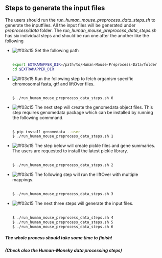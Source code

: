 ## Steps to generate the input files
The users should run the _run_human_mouse_preprocess_data_steps.sh_ to generate the inputfiles. All the input files will be generated under _preprocess/data_ folder. The _run_human_mouse_preprocess_data_steps.sh_ has six individual steps and should be run one after the another like the following 

 - ![#f03c15](https://via.placeholder.com/15/f03c15/000000?text=+) Set the following path <br><br>
   
    ```bash
    export EXTRAMAPPER_DIR=/path/to/Human-Mouse-Preprocess-Data/folder
    cd $EXTRAMAPPER_DIR
    ```
   
 - ![#f03c15](https://via.placeholder.com/15/f03c15/000000?text=+) Run the following step to fetch organism specific chromosomal fasta, gtf and liftOver files. <br><br>
   
    ```batch
    $ ./run_human_mouse_preprocess_data_steps.sh 0
    ```
    
 - ![#f03c15](https://via.placeholder.com/15/f03c15/000000?text=+) The next step will create the genomedata object files. This step requires genomedata package which can be installed by running the following commnand. <br><br>
    
    ```bash
    $ pip install genomedata --user
    $ ./run_human_mouse_preprocess_data_steps.sh 1
    ```
    
 - ![#f03c15](https://via.placeholder.com/15/f03c15/000000?text=+) The step below will create pickle files and gene summaries. The users are requested to install the latest pickle library. <br><br>
    
    ```bash
    $ ./run_human_mouse_preprocess_data_steps.sh 2
    ```
    
 - ![#f03c15](https://via.placeholder.com/15/f03c15/000000?text=+) The following step will run the liftOver with multiple mappings. <br><br>
    
    ```bash
    $ ./run_human_mouse_preprocess_data_steps.sh 3
    ```
    
 - ![#f03c15](https://via.placeholder.com/15/f03c15/000000?text=+) The next three steps will generate the input files. <br><br>
    
    ```bash
    $ ./run_human_mouse_preprocess_data_steps.sh 4
    $ ./run_human_mouse_preprocess_data_steps.sh 5
    $ ./run_human_mouse_preprocess_data_steps.sh 6
    ```
##### The whole process should take some time to finish!
##### (Check also the Human-Moneky data processing steps)
